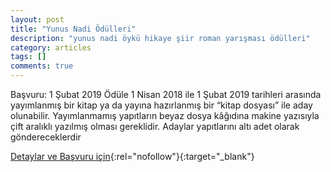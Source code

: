 ```yaml
---
layout: post
title: "Yunus Nadi Ödülleri"
description: "yunus nadi öykü hikaye şiir roman yarışması ödülleri"
category: articles
tags: []
comments: true
---
```


Başvuru: 1 Şubat 2019
Ödüle 1 Nisan 2018 ile 1 Şubat 2019 tarihleri arasında yayımlanmış bir kitap ya da yayına hazırlanmış bir “kitap dosyası” ile aday olunabilir. Yayımlanmamış yapıtların beyaz dosya kâğıdına makine yazısıyla çift aralıklı yazılmış olması gereklidir. Adaylar yapıtlarını altı adet olarak göndereceklerdir

[Detaylar ve Başvuru için](http://www.cumhuriyet.com.tr/haber/turkiye/1173432/74._Yil_Yunus_Nadi_Odulleri.html?utm_source=edebiyatyarismalari.com&utm_medium=affiliate&utm_campaign=cpc){:rel="nofollow"}{:target="_blank"}
